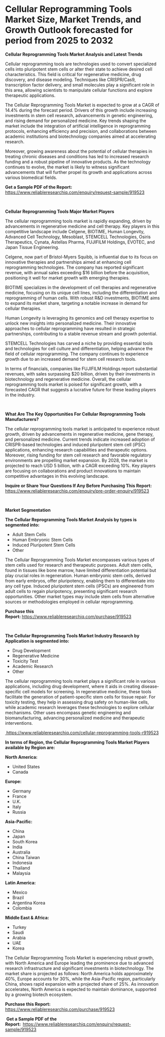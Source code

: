 <p><h1>Cellular Reprogramming Tools Market Size, Market Trends, and Growth Outlook forecasted for period from 2025 to 2032</h1></p><p><strong>Cellular Reprogramming Tools Market Analysis and Latest Trends</strong></p>
<p><p>Cellular reprogramming tools are technologies used to convert specialized cells into pluripotent stem cells or alter their state to achieve desired cell characteristics. This field is critical for regenerative medicine, drug discovery, and disease modeling. Techniques like CRISPR/Cas9, transcription factor delivery, and small molecules play a significant role in this area, allowing scientists to manipulate cellular functions and explore therapeutic applications.</p><p>The Cellular Reprogramming Tools Market is expected to grow at a CAGR of 14.4% during the forecast period. Drivers of this growth include increasing investments in stem cell research, advancements in genetic engineering, and rising demand for personalized medicine. Key trends shaping the market include the integration of artificial intelligence in reprogramming protocols, enhancing efficiency and precision, and collaborations between academic institutions and biotechnology companies aimed at accelerating research.</p><p>Moreover, growing awareness about the potential of cellular therapies in treating chronic diseases and conditions has led to increased research funding and a robust pipeline of innovative products. As the technology continues to evolve, the market is likely to witness significant advancements that will further propel its growth and applications across various biomedical fields.</p></p>
<p><strong>Get a Sample PDF of the Report:&nbsp;</strong> <a href="https://www.reliableresearchiq.com/enquiry/request-sample/919523?utm_campaign=2773&utm_medium=2&utm_source=Github&utm_content=ia&utm_term=18042025&utm_id=cellular-reprogramming-tools">https://www.reliableresearchiq.com/enquiry/request-sample/919523</a></p>
<p>&nbsp;</p>
<p><strong>Cellular Reprogramming Tools Major Market Players</strong></p>
<p><p>The cellular reprogramming tools market is rapidly expanding, driven by advancements in regenerative medicine and cell therapy. Key players in this competitive landscape include Celgene, BIOTIME, Human Longevity, Advanced Cell Technology, Mesoblast, STEMCELL Technologies, Osiris Therapeutics, Cynata, Astellas Pharma, FUJIFILM Holdings, EVOTEC, and Japan Tissue Engineering.</p><p>Celgene, now part of Bristol-Myers Squibb, is influential due to its focus on innovative therapies and partnerships aimed at enhancing cell reprogramming technologies. The company has reported significant revenue, with annual sales exceeding $16 billion before the acquisition, positioning it well for market growth with emerging therapies.</p><p>BIOTIME specializes in the development of cell therapies and regenerative medicine, focusing on its unique cell lines, including the differentiation and reprogramming of human cells. With robust R&D investments, BIOTIME aims to expand its market share, targeting a notable increase in demand for cellular therapies.</p><p>Human Longevity is leveraging its genomics and cell therapy expertise to unlock new insights into personalized medicine. Their innovative approaches to cellular reprogramming have resulted in strategic partnerships, contributing to a stable revenue stream and growth potential.</p><p>STEMCELL Technologies has carved a niche by providing essential tools and technologies for cell culture and differentiation, helping advance the field of cellular reprogramming. The company continues to experience growth due to an increased demand for stem cell research tools.</p><p>In terms of financials, companies like FUJIFILM Holdings report substantial revenues, with sales surpassing $20 billion, driven by their investments in biotechnology and regenerative medicine. Overall, the cellular reprogramming tools market is poised for significant growth, with a forecasted CAGR that suggests a lucrative future for these leading players in the industry.</p></p>
<p>&nbsp;</p>
<p><strong>What Are The Key Opportunities For Cellular Reprogramming Tools Manufacturers?</strong></p>
<p><p>The cellular reprogramming tools market is anticipated to experience robust growth, driven by advancements in regenerative medicine, gene therapy, and personalized medicine. Current trends indicate increased adoption of CRISPR-based technologies and induced pluripotent stem cell (iPSC) applications, enhancing research capabilities and therapeutic options. Moreover, rising funding for stem cell research and favorable regulatory environments are propelling market expansion. By 2028, the market is projected to reach USD 5 billion, with a CAGR exceeding 10%. Key players are focusing on collaborations and product innovations to maintain competitive advantages in this evolving landscape.</p></p>
<p><strong>Inquire or Share Your Questions If Any Before Purchasing This Report:</strong> <a href="https://www.reliableresearchiq.com/enquiry/pre-order-enquiry/919523?utm_campaign=2773&utm_medium=2&utm_source=Github&utm_content=ia&utm_term=18042025&utm_id=cellular-reprogramming-tools">https://www.reliableresearchiq.com/enquiry/pre-order-enquiry/919523</a></p>
<p>&nbsp;</p>
<p><strong>Market Segmentation</strong></p>
<p><strong>The Cellular Reprogramming Tools Market Analysis by types is segmented into:</strong></p>
<p><ul><li>Adult Stem Cells</li><li>Human Embryonic Stem Cells</li><li>Induced Pluripotent Stem Cells</li><li>Other</li></ul></p>
<p><p>The Cellular Reprogramming Tools Market encompasses various types of stem cells used for research and therapeutic purposes. Adult stem cells, found in tissues like bone marrow, have limited differentiation potential but play crucial roles in regeneration. Human embryonic stem cells, derived from early embryos, offer pluripotency, enabling them to differentiate into any cell type. Induced pluripotent stem cells (iPSCs) are engineered from adult cells to regain pluripotency, presenting significant research opportunities. Other market types may include stem cells from alternative sources or methodologies employed in cellular reprogramming.</p></p>
<p><strong>Purchase this Report:&nbsp;</strong><a href="https://www.reliableresearchiq.com/purchase/919523?utm_campaign=2773&utm_medium=2&utm_source=Github&utm_content=ia&utm_term=18042025&utm_id=cellular-reprogramming-tools">https://www.reliableresearchiq.com/purchase/919523</a></p>
<p>&nbsp;</p>
<p><strong>The Cellular Reprogramming Tools Market Industry Research by Application is segmented into:</strong></p>
<p><ul><li>Drug Development</li><li>Regenerative Medicine</li><li>Toxicity Test</li><li>Academic Research</li><li>Other</li></ul></p>
<p><p>The cellular reprogramming tools market plays a significant role in various applications, including drug development, where it aids in creating disease-specific cell models for screening. In regenerative medicine, these tools facilitate the generation of patient-specific stem cells for tissue repair. For toxicity testing, they help in assessing drug safety on human-like cells, while academic research leverages these technologies to explore cellular mechanisms. Other uses encompass genetic engineering and biomanufacturing, advancing personalized medicine and therapeutic interventions.</p></p>
<p><a href="https://www.reliableresearchiq.com/cellular-reprogramming-tools-r919523?utm_campaign=2773&utm_medium=2&utm_source=Github&utm_content=ia&utm_term=18042025&utm_id=cellular-reprogramming-tools">&nbsp;https://www.reliableresearchiq.com/cellular-reprogramming-tools-r919523</a></p>
<p><strong>In terms of Region, the Cellular Reprogramming Tools Market Players available by Region are:</strong></p>
<p>
    <p> <strong> North America: </strong>
        <ul>
            <li>United States</li>
            <li>Canada</li>
        </ul>
        </p> 
    <p> <strong> Europe: </strong>
        <ul>
            <li>Germany</li>
            <li>France</li>
            <li>U.K.</li>
            <li>Italy</li>
            <li>Russia</li>
        </ul>
        </p> 
    <p> <strong> Asia-Pacific: </strong>
        <ul>
            <li>China</li>
            <li>Japan</li>
            <li>South Korea</li>
            <li>India</li>
            <li>Australia</li>
            <li>China Taiwan</li>
            <li>Indonesia</li>
            <li>Thailand</li>
            <li>Malaysia</li>
        </ul>
        </p> 
    <p> <strong> Latin America: </strong>
        <ul>
            <li>Mexico</li>
            <li>Brazil</li>
            <li>Argentina Korea</li>
            <li>Colombia</li>
        </ul>
        </p> 
    <p> <strong> Middle East & Africa: </strong>
        <ul>
            <li>Turkey</li>
            <li>Saudi</li>
            <li>Arabia</li>
            <li>UAE</li>
            <li>Korea</li>
        </ul>
    </p>
    </p>
<p><p>The Cellular Reprogramming Tools Market is experiencing robust growth, with North America and Europe leading the prominence due to advanced research infrastructure and significant investments in biotechnology. The market share is projected as follows: North America holds approximately 40%, Europe accounts for 30%, while the Asia-Pacific region, particularly China, shows rapid expansion with a projected share of 25%. As innovation accelerates, North America is expected to maintain dominance, supported by a growing biotech ecosystem.</p></p>
<p><strong>Purchase this Report: </strong><a href="https://www.reliableresearchiq.com/purchase/919523?utm_campaign=2773&utm_medium=2&utm_source=Github&utm_content=ia&utm_term=18042025&utm_id=cellular-reprogramming-tools">https://www.reliableresearchiq.com/purchase/919523</a></p>
<p>&nbsp;<strong>Get a Sample PDF of the Report:&nbsp;&nbsp;</strong><a href="https://www.reliableresearchiq.com/enquiry/request-sample/919523?utm_campaign=2773&utm_medium=2&utm_source=Github&utm_content=ia&utm_term=18042025&utm_id=cellular-reprogramming-tools">https://www.reliableresearchiq.com/enquiry/request-sample/919523</a></p>
<p><strong></strong></p>
<p><p></p><p></p><p></p></p>
